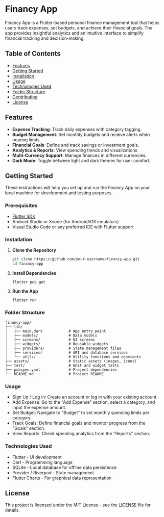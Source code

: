 # Financy App

Financy App is a Flutter-based personal finance management tool that helps users track expenses, set budgets, and achieve their financial goals. The app provides insightful analytics and an intuitive interface to simplify financial tracking and decision-making.

## Table of Contents

- [Features](#features)
- [Getting Started](#getting-started)
- [Installation](#installation)
- [Usage](#usage)
- [Technologies Used](#technologies-used)
- [Folder Structure](#folder-structure)
- [Contributing](#contributing)
- [License](#license)

## Features

- **Expense Tracking**: Track daily expenses with category tagging.
- **Budget Management**: Set monthly budgets and receive alerts when nearing limits.
- **Financial Goals**: Define and track savings or investment goals.
- **Analytics & Reports**: View spending trends and visualizations.
- **Multi-Currency Support**: Manage finances in different currencies.
- **Dark Mode**: Toggle between light and dark themes for user comfort.

## Getting Started

These instructions will help you set up and run the Financy App on your local machine for development and testing purposes.

### Prerequisites

- [Flutter SDK](https://flutter.dev/docs/get-started/install)
- Android Studio or Xcode (for Android/iOS emulators)
- Visual Studio Code or any preferred IDE with Flutter support

### Installation

1. **Clone the Repository**

   ```bash
   git clone https://github.com/your-username/financy-app.git
   cd financy-app
   ```

2. **Install Dependencies**

    ```flutter pub get```

3. **Run the App**

    ```flutter run```

### Folder Structure
```
financy-app/
├── lib/
│   ├── main.dart            # App entry point
│   ├── models/              # Data models
│   ├── screens/             # UI screens
│   ├── widgets/             # Reusable widgets
│   ├── providers/           # State management files
│   ├── services/            # API and database services
│   └── utils/               # Utility functions and constants
├── assets/                  # Static assets (images, icons)
├── test/                    # Unit and widget tests
├── pubspec.yaml             # Project dependencies
└── README.md                # Project README
```

### Usage

- Sign Up / Log In: Create an account or log in with your existing account.
- Add Expense: Go to the "Add Expense" section, select a category, and input the expense amount.
- Set Budget: Navigate to "Budget" to set monthly spending limits per category.
- Track Goals: Define financial goals and monitor progress from the "Goals" section.
- View Reports: Check spending analytics from the "Reports" section.

### Technologies Used

- Flutter - UI development
- Dart - Programming language
- SQLite - Local database for offline data persistence
- Provider / Riverpod - State management
- Flutter Charts - For graphical data representation

## License

This project is licensed under the MIT License - see the [LICENSE](LICENSE) file for details.
